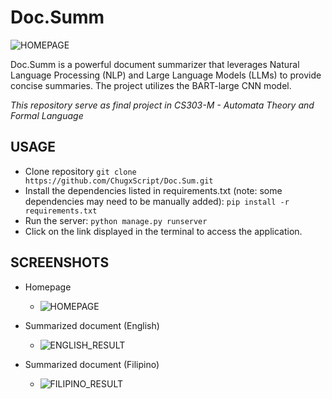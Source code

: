 # Doc.Summ

![HOMEPAGE](https://github.com/ChugxScript/Doc.Sum/assets/101156843/c8830189-8230-46f8-948a-61b34de30ce1)

Doc.Summ is a powerful document summarizer that leverages Natural Language Processing (NLP) and Large Language Models (LLMs) to provide concise summaries. 
The project utilizes the BART-large CNN model.

_This repository serve as final project in CS303-M - Automata Theory and Formal Language_

## USAGE

- Clone repository `git clone https://github.com/ChugxScript/Doc.Sum.git`
- Install the dependencies listed in requirements.txt (note: some dependencies may need to be manually added): `pip install -r requirements.txt`
- Run the server: `python manage.py runserver`
- Click on the link displayed in the terminal to access the application.


## SCREENSHOTS
- Homepage
  - ![HOMEPAGE](https://github.com/ChugxScript/Doc.Sum/assets/101156843/8942dc52-9ad7-4c07-98c9-96d8c085d8cd)

- Summarized document (English)
  - ![ENGLISH_RESULT](https://github.com/ChugxScript/Doc.Sum/assets/101156843/baccbcec-292d-4adb-99ae-5829c550c2c6)

- Summarized document (Filipino)
  - ![FILIPINO_RESULT](https://github.com/ChugxScript/Doc.Sum/assets/101156843/2ecf252d-1e80-411d-a99a-406602c03920)
